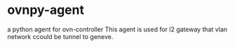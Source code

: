 # ovnpy-agent
a python agent for ovn-controller 
This agent is used for l2 gateway that vlan network ccould be tunnel to geneve.
